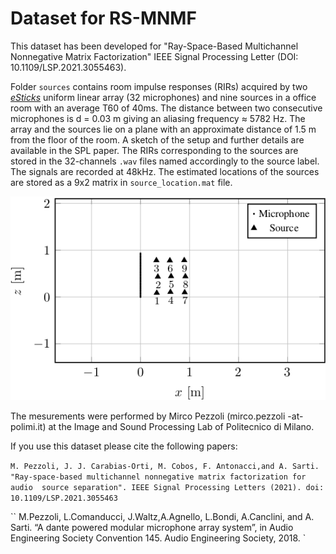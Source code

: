 # Dataset for RS-MNMF

This dataset has been developed for "Ray-Space-Based Multichannel Nonnegative Matrix Factorization" IEEE Signal Processing Letter (DOI: 10.1109/LSP.2021.3055463).

Folder ``sources`` contains room impulse responses (RIRs) acquired by two [_eSticks_] uniform linear array (32 microphones) and nine sources in a office room with an average T60 of 40ms.
The distance between two consecutive microphones is d = 0.03 m giving an aliasing frequency ≈ 5782 Hz.
The array and the sources lie on a plane with an approximate distance of 1.5 m from the floor of the room. 
A sketch of the setup and further details are available in the SPL paper.
The RIRs corresponding to the sources are stored in the 32-channels ``.wav`` files named accordingly to the source label. 
The signals are recorded at 48kHz.
The estimated locations of the sources are stored as a 9x2 matrix in ``source_location.mat`` file.

![A test image](../images/office_setup.png)

The mesurements were performed by Mirco Pezzoli (mirco.pezzoli -at- polimi.it) at the Image and Sound Processing Lab of Politecnico di Milano. 

If you use this dataset please cite the following papers:

``
M. Pezzoli, J. J. Carabias-Orti, M. Cobos, F. Antonacci,and A. Sarti. 
"Ray-space-based multichannel nonnegative matrix factorization for audio 
source separation". IEEE Signal Processing Letters (2021).
doi: 10.1109/LSP.2021.3055463
``

``
M.Pezzoli, L.Comanducci, J.Waltz,A.Agnello, L.Bondi, A.Canclini, and A. Sarti.
“A dante powered modular microphone array system”, 
in Audio Engineering Society Convention 145. Audio Engineering Society, 2018.
`


[_eSticks_]: https://github.com/polimi-ispl/ebeamer